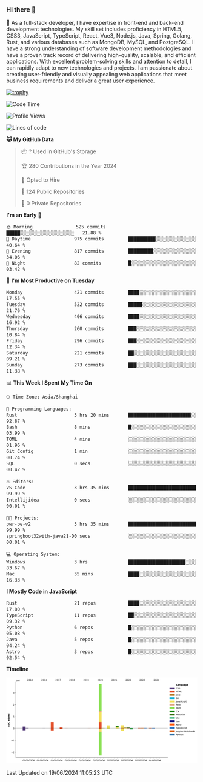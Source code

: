 ### Hi there 👋

🌱 As a full-stack developer, I have expertise in front-end and back-end development technologies. My skill set includes proficiency in HTML5, CSS3, JavaScript, TypeScript, React, Vue3, Node.js, Java, Spring, Golang, Rust, and various databases such as MongoDB, MySQL, and PostgreSQL. I have a strong understanding of software development methodologies and have a proven track record of delivering high-quality, scalable, and efficient applications. With excellent problem-solving skills and attention to detail, I can rapidly adapt to new technologies and projects. I am passionate about creating user-friendly and visually appealing web applications that meet business requirements and deliver a great user experience.

[![trophy](https://github-profile-trophy.vercel.app/?username=elton&rank=SECRET,SSS,SS,S,AAA,AA,A&theme=onedark&no-frame=true&margin-w=10)](https://github.com/ryo-ma/github-profile-trophy)

<!--START_SECTION:waka-->
![Code Time](http://img.shields.io/badge/Code%20Time-1%2C378%20hrs%2048%20mins-blue)

![Profile Views](http://img.shields.io/badge/Profile%20Views-1-blue)

![Lines of code](https://img.shields.io/badge/From%20Hello%20World%20I%27ve%20Written-5.6%20million%20lines%20of%20code-blue)

**🐱 My GitHub Data** 

> 📦 ? Used in GitHub's Storage 
 > 
> 🏆 280 Contributions in the Year 2024
 > 
> 💼 Opted to Hire
 > 
> 📜 124 Public Repositories 
 > 
> 🔑 0 Private Repositories 
 > 
**I'm an Early 🐤** 

```text
🌞 Morning                525 commits         █████░░░░░░░░░░░░░░░░░░░░   21.88 % 
🌆 Daytime                975 commits         ██████████░░░░░░░░░░░░░░░   40.64 % 
🌃 Evening                817 commits         █████████░░░░░░░░░░░░░░░░   34.06 % 
🌙 Night                  82 commits          █░░░░░░░░░░░░░░░░░░░░░░░░   03.42 % 
```
📅 **I'm Most Productive on Tuesday** 

```text
Monday                   421 commits         ████░░░░░░░░░░░░░░░░░░░░░   17.55 % 
Tuesday                  522 commits         █████░░░░░░░░░░░░░░░░░░░░   21.76 % 
Wednesday                406 commits         ████░░░░░░░░░░░░░░░░░░░░░   16.92 % 
Thursday                 260 commits         ███░░░░░░░░░░░░░░░░░░░░░░   10.84 % 
Friday                   296 commits         ███░░░░░░░░░░░░░░░░░░░░░░   12.34 % 
Saturday                 221 commits         ██░░░░░░░░░░░░░░░░░░░░░░░   09.21 % 
Sunday                   273 commits         ███░░░░░░░░░░░░░░░░░░░░░░   11.38 % 
```


📊 **This Week I Spent My Time On** 

```text
🕑︎ Time Zone: Asia/Shanghai

💬 Programming Languages: 
Rust                     3 hrs 20 mins       ███████████████████████░░   92.87 % 
Bash                     8 mins              █░░░░░░░░░░░░░░░░░░░░░░░░   03.99 % 
TOML                     4 mins              ░░░░░░░░░░░░░░░░░░░░░░░░░   01.96 % 
Git Config               1 min               ░░░░░░░░░░░░░░░░░░░░░░░░░   00.74 % 
SQL                      0 secs              ░░░░░░░░░░░░░░░░░░░░░░░░░   00.42 % 

🔥 Editors: 
VS Code                  3 hrs 35 mins       █████████████████████████   99.99 % 
Intellijidea             0 secs              ░░░░░░░░░░░░░░░░░░░░░░░░░   00.01 % 

🐱‍💻 Projects: 
pwr-be-v2                3 hrs 35 mins       █████████████████████████   99.99 % 
springboot32with-java21-D0 secs              ░░░░░░░░░░░░░░░░░░░░░░░░░   00.01 % 

💻 Operating System: 
Windows                  3 hrs               █████████████████████░░░░   83.67 % 
Mac                      35 mins             ████░░░░░░░░░░░░░░░░░░░░░   16.33 % 
```

**I Mostly Code in JavaScript** 

```text
Rust                     21 repos            ████░░░░░░░░░░░░░░░░░░░░░   17.80 % 
TypeScript               11 repos            ██░░░░░░░░░░░░░░░░░░░░░░░   09.32 % 
Python                   6 repos             █░░░░░░░░░░░░░░░░░░░░░░░░   05.08 % 
Java                     5 repos             █░░░░░░░░░░░░░░░░░░░░░░░░   04.24 % 
Astro                    3 repos             █░░░░░░░░░░░░░░░░░░░░░░░░   02.54 % 
```



**Timeline**

![Lines of Code chart](https://raw.githubusercontent.com/elton/elton/main/assets/bar_graph.png)


 Last Updated on 19/06/2024 11:05:23 UTC
<!--END_SECTION:waka-->

<!--
**elton/elton** is a ✨ _special_ ✨ repository because its `README.md` (this file) appears on your GitHub profile.

Here are some ideas to get you started:

- 🔭 I’m currently working on ...
- 🌱 I’m currently learning ...
- 👯 I’m looking to collaborate on ...
- 🤔 I’m looking for help with ...
- 💬 Ask me about ...
- 📫 How to reach me: ...
- 😄 Pronouns: ...
- ⚡ Fun fact: ...
-->
